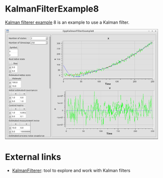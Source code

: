 # KalmanFilterExample8

[Kalman filterer example](https://github.com/richelbilderbeek/KalmanFilterExamples) 8 is an example to use a Kalman filter.

![](CppKalmanFilterExample8.png)

# External links

 * [KalmanFilterer](https://github.com/richelbilderbeek/KalmanFilterer): tool to explore and work with Kalman filters
